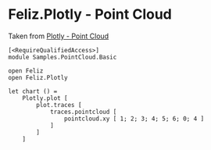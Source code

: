 ﻿# Feliz.Plotly - Point Cloud

Taken from [Plotly - Point Cloud](https://plot.ly/javascript/pointcloud/)

```fsharp:plotly-chart-pointcloud-basic
[<RequireQualifiedAccess>]
module Samples.PointCloud.Basic

open Feliz
open Feliz.Plotly

let chart () =
    Plotly.plot [
        plot.traces [
            traces.pointcloud [
                pointcloud.xy [ 1; 2; 3; 4; 5; 6; 0; 4 ]
            ]
        ]
    ]
```